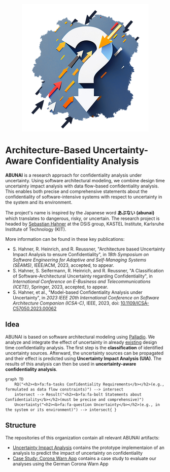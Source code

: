 <p align="center"> 
	<img alt="ABUNAI" src="profile/abunai-art.png">
</p>

# Architecture-Based Uncertainty-Aware Confidentiality Analysis

**ABUNAI** is a research approach for confidentiality analysis under uncertainty.
Using software architectural modeling, we combine design time uncertainty impact analysis with data flow-based confidentiality analysis.
This enables both precise and comprehensive statements about the confidentiality of software-intensive systems with respect to uncertainty in the system and its environment.

The project's name is inspired by the Japanese word **あぶない (abunai)** which translates to dangerous, risky, or uncertain.
The research project is headed by [Sebastian Hahner](https://dsis.kastel.kit.edu/staff_sebastian_hahner.php) at the DSiS group, KASTEL Institute, Karlsruhe Institute of Technology (KIT).

More information can be found in these key publications:

* S. Hahner, R. Heinrich, and R. Reussner, "Architecture based Uncertainty Impact Analysis to ensure Confidentiality", in *18th Symposium on Software Engineering for Adaptive and Self-Managing Systems (SEAMS)*, IEEE/ACM, 2023, accepted, to appear.
* S. Hahner, S. Seifermann, R. Heinrich, and R. Reussner, "A Classification of Software-Architectural Uncertainty regarding Confidentiality", in *International Conference on E-Business and Telecommunications (ICETE)*, Springer, 2023, accepted, to appear.
* S. Hahner, et al., "Model-based Confidentiality Analysis under Uncertainty", in *2023 IEEE 20th International Conference on Software Architecture Companion (ICSA-C)*, IEEE, 2023, doi: [10.1109/ICSA-C57050.2023.00062](https://doi.org/10.1109/ICSA-C57050.2023.00062)

## Idea

ABUNAI is based on software architectural modeling using [Palladio](https://www.palladio-simulator.com/). 
We analyze and integrate the effect of uncertainty in already [existing](https://github.com/PalladioSimulator/Palladio-Addons-DataFlowConfidentiality-Analysis) design time confidentiality analysis. 
The first step is the **classification** of identified uncertainty sources. 
Afterward, the uncertainty sources can be propagated and their effect is predicted using **Uncertainty Impact Analysis (UIA)**.
The results of this analysis can then be used in **uncertainty-aware confidentiality analysis**.

```mermaid
graph TD
    RQ("<h2><b>fa:fa-tasks Confidentiality Requirements</b></h2>(e.g., formulated as data flow constraints)") --> intersect
    intersect --> Result("<h2><b>fa:fa-bolt Statements about Confidentiality</b></h2>(must be precise and comprehensive)")
    Uncertainty("<h2><b>fa:fa-question Uncertainty</b></h2>(e.g., in the system or its environment)") --> intersect{ }
```

## Structure

The repositories of this organization contain all relevant ABUNAI artifacts:

* [Uncertainty Impact Analysis](https://github.com/abunai-dev/UncertaintyImpactAnalysis) contains the prototype implementaion of an analysis to predict the impact of uncertainty on confidentiality
* [Case Study: Corona Warn App](https://github.com/abunai-dev/CaseStudy-CoronaWarnApp) contains a case study to evaluate our analyses using the German Corona Warn App
